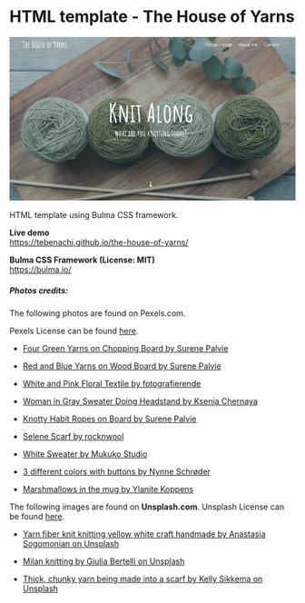 
# HTML template  - The House of Yarns


![The House of Yarns](https://raw.githubusercontent.com/TeBenachi/the-house-of-yarns/master/screenshot.png)



HTML template using Bulma CSS framework.  


**Live demo**\
https://tebenachi.github.io/the-house-of-yarns/

**Bulma CSS Framework (License: MIT)**\
https://bulma.io/


##### Photos credits:

The following photos are found on Pexels.com. 

Pexels License can be found [here](https://www.pexels.com/license).  

* [Four Green Yarns on Chopping Board by Surene Palvie](https://www.pexels.com/photo/four-green-yarns-on-chopping-board-2062061/)


* [Red and Blue Yarns on Wood Board by Surene Palvie](https://www.pexels.com/photo/red-and-blue-yarns-on-wood-board-2399122/)


* [White and Pink Floral Textile by fotografierende](https://www.pexels.com/photo/white-and-pink-floral-textile-3583139/)


* [Woman in Gray Sweater Doing Headstand by Ksenia Chernaya](https://www.pexels.com/photo/woman-in-gray-sweater-doing-headstand-3965555/)


* [Knotty Habit Ropes on Board by Surene Palvie](https://www.pexels.com/photo/knotty-habit-ropes-on-board-2399132/)


* [Selene Scarf by rocknwool](https://unsplash.com/photos/A6rHBGkqy1M)


* [White Sweater by Mukuko Studio](https://unsplash.com/photos/mU88MlEFcoU)


* [3 different colors with buttons by Nynne Schrøder](https://unsplash.com/photos/P5I8LVqmRlI)


* [Marshmallows in the mug by Ylanite Koppens](https://www.pexels.com/photo/marshmallows-in-mug-1883382/)


The following images are found on **Unsplash.com**. Unsplash License can be found [here](https://unsplash.com/license). 

* [Yarn fiber knit knitting yellow white craft handmade by Anastasia Sogomonian on Unsplash](https://unsplash.com/photos/f1vPjvlE9Xs)


* [Milan knitting by Giulia Bertelli on Unsplash](https://unsplash.com/photos/NZ83iHvAFIk)


* [Thick, chunky yarn being made into a scarf by Kelly Sikkema on Unsplash](https://unsplash.com/photos/n9hsR_TCnMQ)






